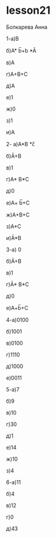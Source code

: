 # lesson21
Болкарева Анна

  1-а)B

   б)A* b̅+b *Ā

   в)A
  
  г)A+B+C

   д)A

   е)1

   ж)0

   з)1
    
   и)A

  2- а)A*B *c̅

  б)Ā+B

  в)1

  г)A* B*C

  д)0

  е)A+ b̅+C

  ж)A+B+C

  з)A*C

  и)Ā*B

  3-а) 0

  б)Ā+B

  в)1

  г)Ā* B*C

  д)0

  е)A+b̅+C

  4-а)0100

  б)1001

  в)0100

  г)1110

  д)1000

  е)0011

  5-а)7

  б)9

  в)10

  г)30

  д)1

  е)14

  ж)10

  з)4

  6-а)11

  б)4

  в)12

  г)0

  д)43
